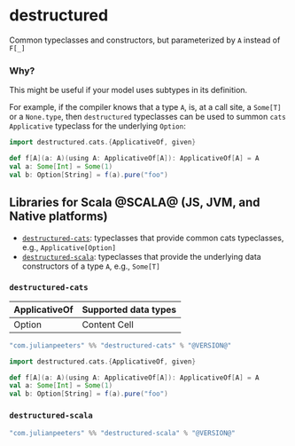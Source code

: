 # destructured

Common typeclasses and constructors, but parameterized by `A` instead of `F[_]`

### Why?

This might be useful if your model uses subtypes in its definition.

For example, if the compiler knows that a type `A`, is, at a call site, a
`Some[T]` or a `None.type`, then `destructured` typeclasses can be used to
summon `cats` `Applicative` typeclass for the underlying `Option`:

```scala mdoc
import destructured.cats.{ApplicativeOf, given}

def f[A](a: A)(using A: ApplicativeOf[A]): ApplicativeOf[A] = A
val a: Some[Int] = Some(1)
val b: Option[String] = f(a).pure("foo")
```

## Libraries for Scala @SCALA@ (JS, JVM, and Native platforms)
 - [`destructured-cats`](#destructured-cats): typeclasses that provide common cats typeclasses, e.g., `Applicative[Option]`
 - [`destructured-scala`](#destructured-scala): typeclasses that provide the underlying data constructors of a type `A`, e.g., `Some[T]`

### `destructured-cats`

| ApplicativeOf| Supported data types |
| ------------- | ------------- |
| Option        | Content Cell  |

```scala
"com.julianpeeters" %% "destructured-cats" % "@VERSION@"
```

```scala mdoc
import destructured.cats.{ApplicativeOf, given}

def f[A](a: A)(using A: ApplicativeOf[A]): ApplicativeOf[A] = A
val a: Some[Int] = Some(1)
val b: Option[String] = f(a).pure("foo")
```

### `destructured-scala`

```scala
"com.julianpeeters" %% "destructured-scala" % "@VERSION@"
```